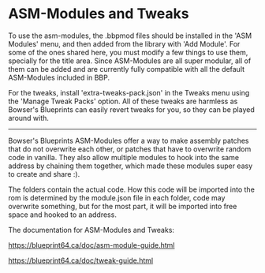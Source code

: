 # ASM-Modules and Tweaks
To use the asm-modules, the .bbpmod files should be installed in the 'ASM Modules' menu, and then added from the library with 'Add Module'.
For some of the ones shared here, you must modify a few things to use them, specially for the title area.
Since ASM-Modules are all super modular, all of them can be added and are currently fully compatible with all the default ASM-Modules included in BBP.

For the tweaks, install 'extra-tweaks-pack.json' in the Tweaks menu using the 'Manage Tweak Packs' option.
All of these tweaks are harmless as Bowser's Blueprints can easily revert tweaks for you, so they can be played around with.


__________________________
Bowser's Blueprints ASM-Modules offer a way to make assembly patches that do not overwrite each other, or patches that have to overwrite random code in vanilla. They also allow multiple modules to hook into the same address by chaining them together, which made these modules super easy to create and share :).

The folders contain the actual code. How this code will be imported into the rom is determined by the module.json file in each folder, code may overwrite something, but for the most part, it will be imported into free space and hooked to an address.

The documentation for ASM-Modules and Tweaks:

https://blueprint64.ca/doc/asm-module-guide.html

https://blueprint64.ca/doc/tweak-guide.html
